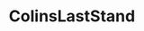 ---
title: ColinsLastStand
crosslinks:
- kindafunny
- KotakuInAction
- FULLCOMMUNISM
- EnoughTrumpSpam
- AskHistorians
- help
- politics
- TwoXChromosomes
- EndFPTP
- xkcd
- Enhancement
- PS4
- AMAAggregator
- samharris
- thatwillhappen
- changemyview
- iamsmart
- videos
- thedavidpakmanshow
---